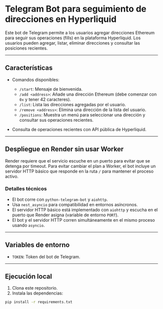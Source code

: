 # Telegram Bot para seguimiento de direcciones en Hyperliquid

Este bot de Telegram permite a los usuarios agregar direcciones Ethereum para seguir sus operaciones (fills) en la plataforma Hyperliquid. Los usuarios pueden agregar, listar, eliminar direcciones y consultar las posiciones recientes.

---

## Características

- Comandos disponibles:
  - `/start`: Mensaje de bienvenida.
  - `/add <address>`: Añade una dirección Ethereum (debe comenzar con `0x` y tener 42 caracteres).
  - `/list`: Lista las direcciones agregadas por el usuario.
  - `/remove <address>`: Elimina una dirección de la lista del usuario.
  - `/positions`: Muestra un menú para seleccionar una dirección y consultar sus operaciones recientes.

- Consulta de operaciones recientes con API pública de Hyperliquid.

---

## Despliegue en Render sin usar Worker

Render requiere que el servicio escuche en un puerto para evitar que se detenga por timeout. Para evitar cambiar el plan a Worker, el bot incluye un servidor HTTP básico que responde en la ruta `/` para mantener el proceso activo.

### Detalles técnicos

- El bot corre con `python-telegram-bot` y `aiohttp`.
- Usa `nest_asyncio` para compatibilidad en entornos asíncronos.
- El servidor HTTP básico está implementado con `aiohttp` y escucha en el puerto que Render asigna (variable de entorno `PORT`).
- El bot y el servidor HTTP corren simultáneamente en el mismo proceso usando `asyncio`.

---

## Variables de entorno

- `TOKEN`: Token del bot de Telegram.

---

## Ejecución local

1. Clona este repositorio.
2. Instala las dependencias:

```bash
pip install -r requirements.txt
